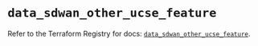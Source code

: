 # `data_sdwan_other_ucse_feature`

Refer to the Terraform Registry for docs: [`data_sdwan_other_ucse_feature`](https://registry.terraform.io/providers/ciscodevnet/sdwan/0.8.0/docs/data-sources/other_ucse_feature).
